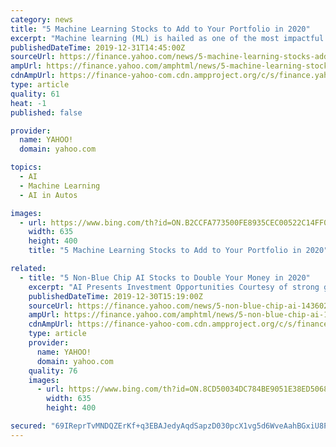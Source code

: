 ```yaml
---
category: news
title: "5 Machine Learning Stocks to Add to Your Portfolio in 2020"
excerpt: "Machine learning (ML) is hailed as one of the most impactful technologies in the AI spectrum. Comprising algorithms, ML applications are capable of enabling devices to learn, improve and make decisions automatically, without any explicit programming or human involvement. The application of ML has grown rapidly over the past years, bringing out ..."
publishedDateTime: 2019-12-31T14:45:00Z
sourceUrl: https://finance.yahoo.com/news/5-machine-learning-stocks-add-135101962.html
ampUrl: https://finance.yahoo.com/amphtml/news/5-machine-learning-stocks-add-135101962.html
cdnAmpUrl: https://finance-yahoo-com.cdn.ampproject.org/c/s/finance.yahoo.com/amphtml/news/5-machine-learning-stocks-add-135101962.html
type: article
quality: 61
heat: -1
published: false

provider:
  name: YAHOO!
  domain: yahoo.com

topics:
  - AI
  - Machine Learning
  - AI in Autos

images:
  - url: https://www.bing.com/th?id=ON.B2CCFA773500FE8935CEC00522C14FF0
    width: 635
    height: 400
    title: "5 Machine Learning Stocks to Add to Your Portfolio in 2020"

related:
  - title: "5 Non-Blue Chip AI Stocks to Double Your Money in 2020"
    excerpt: "AI Presents Investment Opportunities Courtesy of strong growth prospects, companies that invest in AI opportunities have spiked interest amongst investors. Blue-chip companies such as Alphabet GOOGL, Microsoft MSFT and Amazon AMZN are already standing out as AI-intensive companies, making the technology pervasive across most of their product lines."
    publishedDateTime: 2019-12-30T15:19:00Z
    sourceUrl: https://finance.yahoo.com/news/5-non-blue-chip-ai-143602161.html
    ampUrl: https://finance.yahoo.com/amphtml/news/5-non-blue-chip-ai-143602161.html
    cdnAmpUrl: https://finance-yahoo-com.cdn.ampproject.org/c/s/finance.yahoo.com/amphtml/news/5-non-blue-chip-ai-143602161.html
    type: article
    provider:
      name: YAHOO!
      domain: yahoo.com
    quality: 76
    images:
      - url: https://www.bing.com/th?id=ON.8CD50034DC784BE9051E38ED5068E8A3
        width: 635
        height: 400

secured: "69IReprTvMNDQZErKf+q3EBAJedyAqdSapzD030pcX1vg5d6WveAahBGxiU8P9AjxFwBpUMxjENf7aagLrSAEFTnBlgMAOeTLdlDiLZPRdrdpmUAz4wmTjpFfBB2R7E1xc4sh8kLtDZK0RSHSs+RhJNOdDAYAGw7OtVCr2tgF3GJcDwZyNiYuQF0RCtMPjAPuAfBcKG8HiU5dzbvS7JaGvo84kOagOYIKqDCGLZtrE6xtUFUesZJELN99AlupN4tydr6N22psOBbnxIbAiG/JQ==;lw954E/JhKy5VPmHtlVW2A=="
---
```


